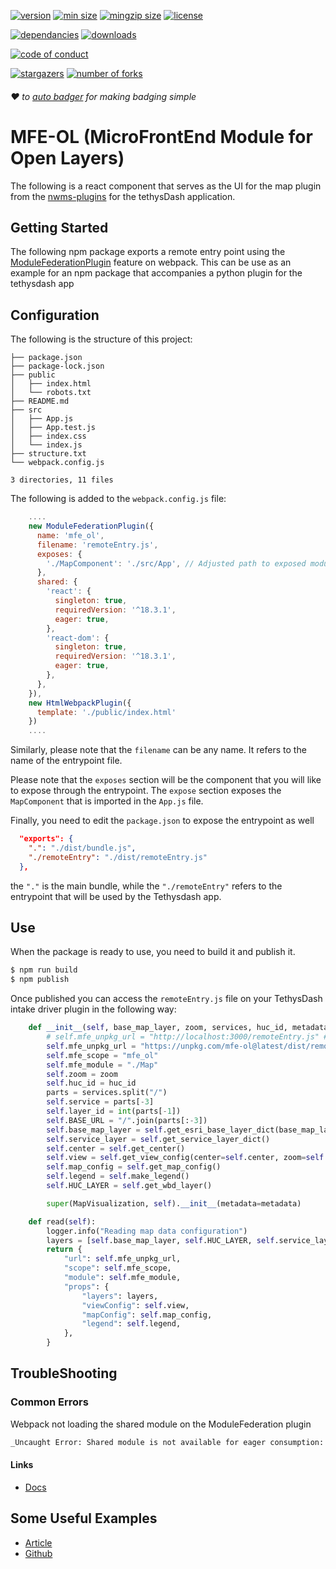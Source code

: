 [![version](https://img.shields.io/npm/v/mfe-ol.svg?style=flat-square)](https://npmjs.org/mfe-ol)
[![min size](https://img.shields.io/bundlephobia/min/mfe-ol?style=flat-square)](https://bundlephobia.com/result?p=mfe-ol)
[![mingzip size](https://img.shields.io/bundlephobia/minzip/mfe-ol)](https://bundlephobia.com/result?p=mfe-ol)
[![license](https://img.shields.io/npm/l/mfe-ol?color=%23007a1f&style=flat-square)](https://github.com/Aquaveo/mfe-ol/blob/master/LICENSE)

[![dependancies](https://img.shields.io/librariesio/release/npm/mfe-ol?color=%23007a1f&style=flat-square)](https://libraries.io/npm/mfe-ol)
[![downloads](https://img.shields.io/npm/dm/mfe-ol?style=flat-square&color=%23007a1f)](https://npmcharts.com/compare/mfe-ol)

[![code of conduct](https://img.shields.io/badge/code%20of-conduct-ff69b4.svg?style=flat-square)](https://github.com/Aquaveo/mfe-ol/blob/master/CODE_OF_CONDUCT.md)

[![stargazers](https://img.shields.io/github/stars/Aquaveo/mfe-ol?style=social)](https://github.com/Aquaveo/mfe-ol/stargazers)
[![number of forks](https://img.shields.io/github/forks/Aquaveo/mfe-ol?style=social)](https://github.com/Aquaveo/mfe-ol/fork)

###### :heart: to [auto badger](https://github.com/technikhil314/auto-badger) for making badging simple

# MFE-OL (MicroFrontEnd Module for Open Layers)

The following is a react component that serves as the UI for the map plugin from the [nwms-plugins](https://github.com/FIRO-Tethys/nwmp_plugins) for the tethysDash application.

## Getting Started

The following npm package exports a remote entry point using the [ModuleFederationPlugin](https://webpack.js.org/concepts/module-federation/) feature on webpack. This can be use as an example for an npm package that accompanies a python plugin for the tethysdash app

## Configuration

The following is the structure of this project:

```
├── package.json
├── package-lock.json
├── public
│   ├── index.html
│   └── robots.txt
├── README.md
├── src
│   ├── App.js
│   ├── App.test.js
│   ├── index.css
│   └── index.js
├── structure.txt
└── webpack.config.js

3 directories, 11 files
```

The following is added to the `webpack.config.js` file:

```js
    ....
    new ModuleFederationPlugin({
      name: 'mfe_ol',
      filename: 'remoteEntry.js',
      exposes: {
        './MapComponent': './src/App', // Adjusted path to exposed module
      },
      shared: {
        'react': {
          singleton: true,
          requiredVersion: '^18.3.1',
          eager: true,
        },
        'react-dom': {
          singleton: true,
          requiredVersion: '^18.3.1',
          eager: true,
        },
      },
    }),
    new HtmlWebpackPlugin({
      template: './public/index.html'
    })
    ....
```

Similarly, please note that the `filename` can be any name. It refers to the name of the entrypoint file.

Please note that the `exposes` section will be the component that you will like to expose through the entrypoint. The `expose` section exposes the `MapComponent` that is imported in the `App.js` file.

Finally, you need to edit the `package.json` to expose the entrypoint as well

```json
  "exports": {
    ".": "./dist/bundle.js",
    "./remoteEntry": "./dist/remoteEntry.js"
  },
```

the `"."` is the main bundle, while the `"./remoteEntry"` refers to the entrypoint that will be used by the Tethysdash app.

## Use

When the package is ready to use, you need to build it and publish it.

```bash
$ npm run build
$ npm publish
```

Once published you can access the `remoteEntry.js` file on your TethysDash intake driver plugin in the following way:

```python
    def __init__(self, base_map_layer, zoom, services, huc_id, metadata=None):
        # self.mfe_unpkg_url = "http://localhost:3000/remoteEntry.js" # if you are developing
        self.mfe_unpkg_url = "https://unpkg.com/mfe-ol@latest/dist/remoteEntry.js"
        self.mfe_scope = "mfe_ol"
        self.mfe_module = "./Map"
        self.zoom = zoom
        self.huc_id = huc_id
        parts = services.split("/")
        self.service = parts[-3]
        self.layer_id = int(parts[-1])
        self.BASE_URL = "/".join(parts[:-3])
        self.base_map_layer = self.get_esri_base_layer_dict(base_map_layer)
        self.service_layer = self.get_service_layer_dict()
        self.center = self.get_center()
        self.view = self.get_view_config(center=self.center, zoom=self.zoom)
        self.map_config = self.get_map_config()
        self.legend = self.make_legend()
        self.HUC_LAYER = self.get_wbd_layer()

        super(MapVisualization, self).__init__(metadata=metadata)

    def read(self):
        logger.info("Reading map data configuration")
        layers = [self.base_map_layer, self.HUC_LAYER, self.service_layer]
        return {
            "url": self.mfe_unpkg_url,
            "scope": self.mfe_scope,
            "module": self.mfe_module,
            "props": {
                "layers": layers,
                "viewConfig": self.view,
                "mapConfig": self.map_config,
                "legend": self.legend,
            },
        }
```

## TroubleShooting

### Common Errors

Webpack not loading the shared module on the ModuleFederation plugin

```bash
_Uncaught Error: Shared module is not available for eager consumption: webpack/sharing/consume/default/react/react_
```

#### Links

- [Docs](https://webpack.js.org/concepts/module-federation/#troubleshooting)

## Some Useful Examples

- [Article](https://dev.to/devsmitra/the-complete-guide-to-micro-frontend-with-reactjs-for-2022-36b2)
- [Github](https://github.com/devsmitra/micro)
